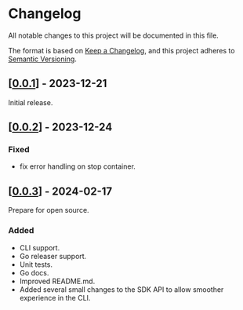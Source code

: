 # Changelog

All notable changes to this project will be documented in this file.

The format is based on [Keep a Changelog](https://keepachangelog.com/en/1.0.0/),
and this project adheres to [Semantic Versioning](https://semver.org/spec/v2.0.0.html).

## [[0.0.1](https://github.com/PerimeterX/envite/releases/tag/v0.0.1)] - 2023-12-21

Initial release.

## [[0.0.2](https://github.com/PerimeterX/envite/compare/v0.0.1...v0.0.2)] - 2023-12-24

### Fixed

- fix error handling on stop container.

## [[0.0.3](https://github.com/PerimeterX/envite/compare/v0.0.2...v0.0.3)] - 2024-02-17

Prepare for open source.

### Added

- CLI support.
- Go releaser support.
- Unit tests.
- Go docs.
- Improved README.md.
- Added several small changes to the SDK API to allow smoother experience in the CLI.
